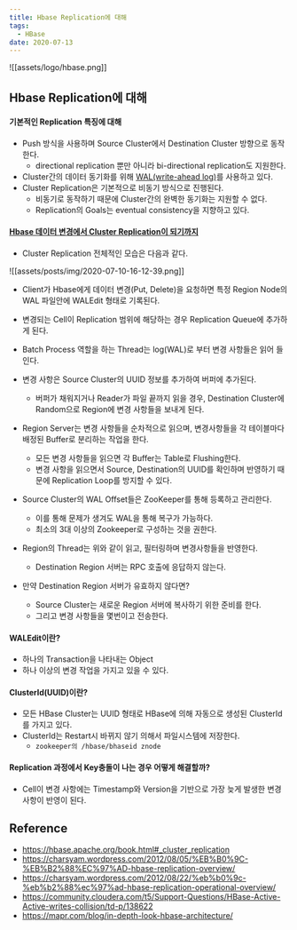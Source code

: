 ```yaml
---
title: Hbase Replication에 대해
tags:
  - HBase
date: 2020-07-13
---
```


![[assets/logo/hbase.png]]

## Hbase Replication에 대해
#### 기본적인 Replication 특징에 대해
- Push 방식을 사용하며 Source Cluster에서 Destination Cluster 방향으로 동작한다.
    - directional replication 뿐만 아니라 bi-directional replication도 지원한다.
- Cluster간의 데이터 동기화를 위해 [WAL(write-ahead log)](https://en.wikipedia.org/wiki/Write-ahead_logging)를 사용하고 있다.
- Cluster Replication은 기본적으로 비동기 방식으로 진행된다.
    - 비동기로 동작하기 때문에 Cluster간의 완벽한 동기화는 지원할 수 없다.
    - Replication의 Goals는 eventual consistency을 지향하고 있다.

#### [Hbase 데이터 변경에서 Cluster Replication이 되기까지](https://hbase.apache.org/book.html#_life_of_a_wal_edit)
- Cluster Replication 전체적인 모습은 다음과 같다.

![[assets/posts/img/2020-07-10-16-12-39.png]]

- Client가 Hbase에게 데이터 변경(Put, Delete)을 요청하면 특정 Region Node의 WAL 파일안에 WALEdit 형태로 기록된다.

- 변경되는 Cell이 Replication 범위에 해당하는 경우 Replication Queue에 추가하게 된다.

- Batch Process 역할을 하는 Thread는 log(WAL)로 부터 변경 사항들은 읽어 들인다.

- 변경 사항은 Source Cluster의 UUID 정보를 추가하여 버퍼에 추가된다.
    - 버퍼가 채워지거나 Reader가 파일 끝까지 읽을 경우, Destination Cluster에 Random으로 Region에 변경 사항들을 보내게 된다.

- Region Server는 변경 사항들을 순차적으로 읽으며, 변경사항들을 각 테이블마다 배정된 Buffer로 분리하는 작업을 한다.
    - 모든 변경 사항들을 읽으면 각 Buffer는 Table로 Flushing한다.
    - 변경 사항을 읽으면서 Source, Destination의 UUID를 확인하며 반영하기 때문에 Replication Loop를 방지할 수 있다.

- Source Cluster의 WAL Offset들은 ZooKeeper를 통해 등록하고 관리한다.
    - 이를 통해 문제가 생겨도 WAL을 통해 복구가 가능하다.
    - 최소의 3대 이상의 Zookeeper로 구성하는 것을 권한다.

- Region의 Thread는 위와 같이 읽고, 필터링하며 변경사항들을 반영한다.
    - Destination Region 서버는 RPC 호출에 응답하지 않는다.

- 만약 Destination Region 서버가 유효하지 않다면?
    - Source Cluster는 새로운 Region 서버에 복사하기 위한 준비를 한다.
    - 그리고 변경 사항들을 몇번이고 전송한다.


#### WALEdit이란?
- 하나의 Transaction을 나타내는 Object
- 하나 이상의 변경 작업을 가지고 있을 수 있다.

#### ClusterId(UUID)이란?
- 모든 HBase Cluster는 UUID 형태로 HBase에 의해 자동으로 생성된 ClusterId를 가지고 있다.
- ClusterId는 Restart시 바뀌지 않기 의해서 파일시스템에 저장한다.
    - `zookeeper의 /hbase/bhaseid znode`

#### Replication 과정에서 Key충돌이 나는 경우 어떻게 해결할까?
- Cell이 변경 사항에는 Timestamp와 Version을 기반으로 가장 늦게 발생한 변경 사항이 반영이 된다.


## Reference
- <https://hbase.apache.org/book.html#_cluster_replication>
- <https://charsyam.wordpress.com/2012/08/05/%EB%B0%9C-%EB%B2%88%EC%97%AD-hbase-replication-overview/>
- <https://charsyam.wordpress.com/2012/08/22/%eb%b0%9c-%eb%b2%88%ec%97%ad-hbase-replication-operational-overview/>
- <https://community.cloudera.com/t5/Support-Questions/HBase-Active-Active-writes-collision/td-p/138622>
- <https://mapr.com/blog/in-depth-look-hbase-architecture/>